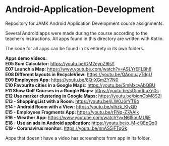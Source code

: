 # Android-Application-Development

Repository for JAMK Android Application Development course assignments.

Several Android apps were made during the course according to the teacher’s instructions.
All apps found in this directory are written with Kotlin.

The code for all apps can be found in its entirety in its own folders.

**Apps demo videos:**<br />
**E05 Sum Calculator:** https://youtu.be/DM2eypZ9IsY<br />
**E07 Launch a Map:** https://www.youtube.com/watch?v=ASLYrEFLBh8<br />
**E08 Different layouts in RecycleView:** https://youtu.be/QApouJyTdqU<br />
**E09 Employees App:** https://youtu.be/8Q-XGmZY7N0<br />
**E10 Favourite cities in a Google Maps:** https://youtu.be/SmMxcyAbQBU<br />
**E11 Show Golf Courses in a Google Maps:** https://youtu.be/sOjmdbuZn0s<br />
**E12 Use marker clustering in Google Maps:** https://youtu.be/biqnCbM8S2I<br />
**E13 - ShoppingList with a Room:** https://youtu.be/jLW0J6rYT9o<br />
**E14 - Android Room with a View:** https://youtu.be/vlhzk_KlyQ0<br />
**E15 - Employees Fragments App:** https://youtu.be/rFNq-Z7AAIk<br />
**E16 - Weather App:** https://www.youtube.com/watch?v=N6l5ouMUljE<br />
**E18 - Use an ads in Android application:** https://youtu.be/p_M-cQEpQq0<br />
**E19 - Coronavirus monitor:** https://youtu.be/nnAS5jFTqGk

Apps that doesn't have a video has screenshots from app in its folder.
